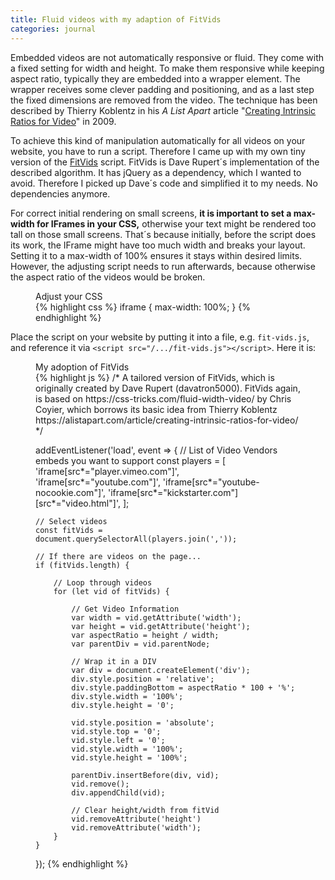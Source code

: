 ```yaml
---
title: Fluid videos with my adaption of FitVids
categories: journal
---
```

Embedded videos are not automatically responsive or fluid. They come with a fixed setting for width and height. To make them responsive while keeping aspect ratio, typically they are embedded into a wrapper element. The wrapper receives some clever padding and positioning, and as a last step the fixed dimensions are removed from the video. The technique has been described by Thierry Koblentz in his *A List Apart* article "[Creating Intrinsic Ratios for Video](https://alistapart.com/article/creating-intrinsic-ratios-for-video/)" in 2009.

To achieve this kind of manipulation automatically for all videos on your website, you have to run a script. Therefore I came up with my own tiny version of the [FitVids](http://fitvidsjs.com) script. FitVids is Dave Rupert´s implementation of the described algorithm. It has jQuery as a dependency, which I wanted to avoid. Therefore I picked up Dave´s code and simplified it to my needs. No dependencies anymore. 

For correct initial rendering on small screens, **it is important to set a max-width for IFrames in your CSS,** otherwise your text might be rendered too tall on those small screens. That´s because initially, before the script does its work, the IFrame might have too much width and breaks your layout. Setting it to a max-width of 100% ensures it stays within desired limits. However, the adjusting script needs to run afterwards, because otherwise the aspect ratio of the videos would be broken. 

<figure>
<figcaption>Adjust your CSS</figcaption>
{% highlight css %}
iframe {
  max-width: 100%;
  }
{% endhighlight %}
</figure>

Place the script on your website by putting it into a file, e.g. `fit-vids.js`, and reference it via `<script src="/.../fit-vids.js"></script>`. Here it is:

<figure class="breakout-r">
<figcaption>My adoption of FitVids</figcaption>
{% highlight js %}
/*
A tailored version of FitVids, 
which is originally created by Dave Rupert (davatron5000).
FitVids again, is based on https://css-tricks.com/fluid-width-video/ 
by Chris Coyier, which borrows its basic idea from Thierry Koblentz
https://alistapart.com/article/creating-intrinsic-ratios-for-video/
*/

addEventListener('load', event => {
    // List of Video Vendors embeds you want to support
    const players = [
        'iframe[src*="player.vimeo.com"]',
        'iframe[src*="youtube.com"]',
        'iframe[src*="youtube-nocookie.com"]',
        'iframe[src*="kickstarter.com"][src*="video.html"]',
    ];

    // Select videos
    const fitVids = document.querySelectorAll(players.join(','));

    // If there are videos on the page...
    if (fitVids.length) {

        // Loop through videos
        for (let vid of fitVids) {

            // Get Video Information            
            var width = vid.getAttribute('width');
            var height = vid.getAttribute('height');
            var aspectRatio = height / width;
            var parentDiv = vid.parentNode;

            // Wrap it in a DIV
            var div = document.createElement('div');
            div.style.position = 'relative';
            div.style.paddingBottom = aspectRatio * 100 + '%';
            div.style.width = '100%';
            div.style.height = '0';

            vid.style.position = 'absolute';
            vid.style.top = '0';
            vid.style.left = '0';
            vid.style.width = '100%';
            vid.style.height = '100%';

            parentDiv.insertBefore(div, vid);
            vid.remove();
            div.appendChild(vid);

            // Clear height/width from fitVid
            vid.removeAttribute('height')
            vid.removeAttribute('width');
        }
    }
});
{% endhighlight %}
</figure>
